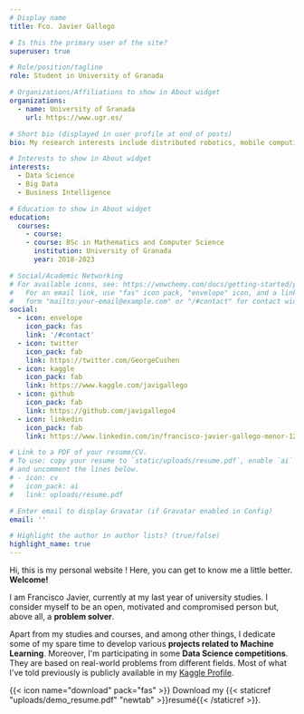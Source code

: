 ```yaml
---
# Display name
title: Fco. Javier Gallego

# Is this the primary user of the site?
superuser: true

# Role/position/tagline
role: Student in University of Granada

# Organizations/Affiliations to show in About widget
organizations:
  - name: University of Granada
    url: https://www.ugr.es/

# Short bio (displayed in user profile at end of posts)
bio: My research interests include distributed robotics, mobile computing and programmable matter.

# Interests to show in About widget
interests:
  - Data Science
  - Big Data
  - Business Intelligence

# Education to show in About widget
education:
  courses:
    - course: 
    - course: BSc in Mathematics and Computer Science
      institution: University of Granada
      year: 2018-2023

# Social/Academic Networking
# For available icons, see: https://wowchemy.com/docs/getting-started/page-builder/#icons
#   For an email link, use "fas" icon pack, "envelope" icon, and a link in the
#   form "mailto:your-email@example.com" or "/#contact" for contact widget.
social:
  - icon: envelope
    icon_pack: fas
    link: '/#contact'
  - icon: twitter
    icon_pack: fab
    link: https://twitter.com/GeorgeCushen 
  - icon: kaggle
    icon_pack: fab
    link: https://www.kaggle.com/javigallego 
  - icon: github
    icon_pack: fab
    link: https://github.com/javigallego4
  - icon: linkedin
    icon_pack: fab
    link: https://www.linkedin.com/in/francisco-javier-gallego-menor-12297923b/

# Link to a PDF of your resume/CV.
# To use: copy your resume to `static/uploads/resume.pdf`, enable `ai` icons in `params.toml`,
# and uncomment the lines below.
# - icon: cv
#   icon_pack: ai
#   link: uploads/resume.pdf

# Enter email to display Gravatar (if Gravatar enabled in Config)
email: ''

# Highlight the author in author lists? (true/false)
highlight_name: true
---
```


Hi, this is my personal website ! Here, you can get to know me a little better. **Welcome!** 

I am Francisco Javier, currently at my last year of university studies. I consider myself to be an open, motivated and compromised person but, above all, a **problem solver**.

Apart from my studies and courses, and among other things, I dedicate some of my spare time to develop various **projects related to Machine Learning**. Moreover, I'm participating in some **Data Science competitions**. They are based on real-world problems from different fields. Most of what I've told previously is publicly available in my [Kaggle Profile](https://www.kaggle.com/javigallego). 

 

 {{< icon name="download" pack="fas" >}} Download my {{< staticref "uploads/demo_resume.pdf" "newtab" >}}resumé{{< /staticref >}}.
